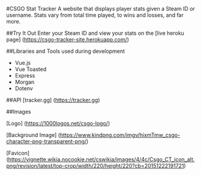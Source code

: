#CSGO Stat Tracker
A website that displays player stats given a Steam ID or username. Stats vary from total time played, to wins and losses, and far more. 

##Try It Out
Enter your Steam ID and view your stats on the [live heroku page] (https://csgo-tracker-site.herokuapp.com/)

##Libraries and Tools used during development
- Vue.js
- Vue Toasted
- Express
- Morgan
- Dotenv

##API
[tracker.gg] (https://tracker.gg)

##Images 

[Logo] (https://1000logos.net/csgo-logo/)

[Background Image] (https://www.kindpng.com/imgv/hixmTmw_csgo-character-png-transparent-png/)

[Favicon] (https://vignette.wikia.nocookie.net/cswikia/images/4/4c/Csgo_CT_icon_alt.png/revision/latest/top-crop/width/220/height/220?cb=20151222191721)

